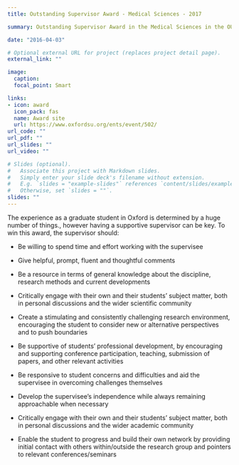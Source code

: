 ```yaml
---
title: Outstanding Supervisor Award - Medical Sciences - 2017

summary: Outstanding Supervisor Award in the Medical Sciences in the OUSU Student-led Teaching Awards for 2017.

date: "2016-04-03"

# Optional external URL for project (replaces project detail page).
external_link: ""

image:
  caption: 
  focal_point: Smart

links:
- icon: award
  icon_pack: fas
  name: Award site
  url: https://www.oxfordsu.org/ents/event/502/
url_code: ""
url_pdf: ""
url_slides: ""
url_video: ""

# Slides (optional).
#   Associate this project with Markdown slides.
#   Simply enter your slide deck's filename without extension.
#   E.g. `slides = "example-slides"` references `content/slides/example-slides.md`.
#   Otherwise, set `slides = ""`.
slides: ""
---
```


The experience as a graduate student in Oxford is determined by a huge number of things., however having a supportive supervisor can be key. To win this award, the supervisor should:

* Be willing to spend time and effort working with the supervisee

* Give helpful, prompt, fluent and thoughtful comments

* Be a resource in terms of general knowledge about the discipline, research methods and current developments

* Critically engage with their own and their students’ subject matter, both in personal discussions and the wider scientific community

* Create a stimulating and consistently challenging research environment, encouraging the student to consider new or alternative perspectives and to push boundaries

* Be supportive of students’ professional development, by encouraging and supporting conference participation, teaching, submission of papers, and other relevant activities

* Be responsive to student concerns and difficulties and aid the supervisee in overcoming challenges themselves

* Develop the supervisee’s independence while always remaining approachable when necessary

* Critically engage with their own and their students’ subject matter, both in personal discussions and the wider academic community

* Enable the student to progress and build their own network by providing initial contact with others within/outside the research group and pointers to relevant conferences/seminars